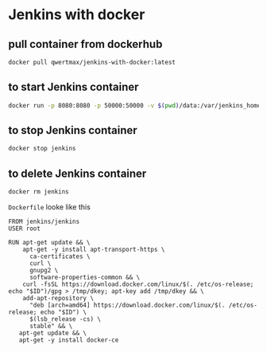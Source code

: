 # Jenkins with docker


## pull container from dockerhub

```bash
docker pull qwertmax/jenkins-with-docker:latest
```

## to start Jenkins container

```bash
docker run -p 8080:8080 -p 50000:50000 -v $(pwd)/data:/var/jenkins_home -v /var/run/docker.sock:/var/run/docker.sock --name jenkins -d qwertmax/jenkins-with-docker:latest
```

## to stop Jenkins container

```bash
docker stop jenkins
```

## to delete Jenkins container

```bash
docker rm jenkins
```



`Dockerfile` looke like this 

```docker
FROM jenkins/jenkins
USER root

RUN apt-get update && \
    apt-get -y install apt-transport-https \
      ca-certificates \
      curl \
      gnupg2 \
      software-properties-common && \
    curl -fsSL https://download.docker.com/linux/$(. /etc/os-release; echo "$ID")/gpg > /tmp/dkey; apt-key add /tmp/dkey && \
    add-apt-repository \
      "deb [arch=amd64] https://download.docker.com/linux/$(. /etc/os-release; echo "$ID") \
      $(lsb_release -cs) \
      stable" && \
   apt-get update && \
   apt-get -y install docker-ce
```
